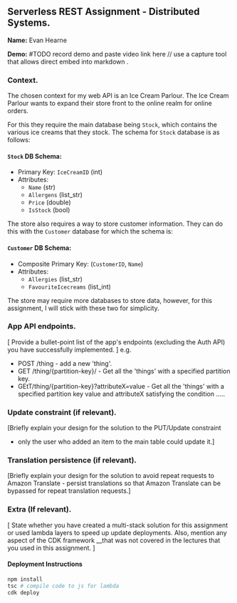 ## Serverless REST Assignment - Distributed Systems.

__Name:__ Evan Hearne

__Demo:__ #TODO record demo and paste video link here // use a capture tool that allows direct embed into markdown . 

### Context.

The chosen context for my web API is an Ice Cream Parlour. The Ice Cream Parlour wants to expand their store front to the online realm for online orders.

For this they require the main database being `Stock`, which contains the various ice creams that they stock. The schema for `Stock` database is as follows:

#### `Stock` DB Schema:
- Primary Key: `IceCreamID` (int)
- Attributes:
    - `Name` (str)
    - `Allergens` (list_str)
    - `Price` (double)
    - `IsStock` (bool)

The store also requires a way to store customer information. They can do this with the `Customer` database for which the schema is:

#### `Customer` DB Schema:
- Composite Primary Key: (`CustomerID`, `Name`)
- Attributes:
    - `Allergies` (list_str)
    - `FavouriteIcecreams` (list_int)

The store may require more databases to store data, however, for this assignment, I will stick with these two for simplicity. 

### App API endpoints.

[ Provide a bullet-point list of the app's endpoints (excluding the Auth API) you have successfully implemented. ]
e.g.
 
+ POST /thing - add a new 'thing'.
+ GET /thing/{partition-key}/ - Get all the 'things' with a specified partition key.
+ GEtT/thing/{partition-key}?attributeX=value - Get all the 'things' with a specified partition key value and attributeX satisfying the condition .....

### Update constraint (if relevant).

[Briefly explain your design for the solution to the PUT/Update constraint 
- only the user who added an item to the main table could update it.]

### Translation persistence (if relevant).

[Briefly explain your design for the solution to avoid repeat requests to Amazon Translate - persist translations so that Amazon Translate can be bypassed for repeat translation requests.]

###  Extra (If relevant).

[ State whether you have created a multi-stack solution for this assignment or used lambda layers to speed up update deployments. Also, mention any aspect of the CDK framework __that was not covered in the lectures that you used in this assignment. ]

#### Deployment Instructions
```bash
npm install
tsc # compile code to js for lambda
cdk deploy
```

